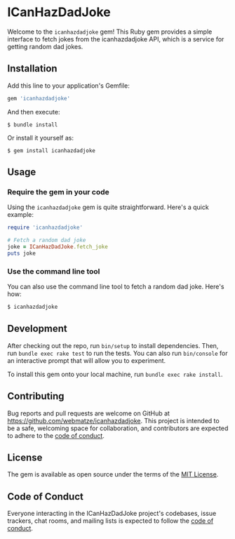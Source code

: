 # ICanHazDadJoke

Welcome to the `icanhazdadjoke` gem! This Ruby gem provides a simple interface to fetch jokes from the icanhazdadjoke API, which is a service for getting random dad jokes.

## Installation

Add this line to your application's Gemfile:

```ruby
gem 'icanhazdadjoke'
```

And then execute:

    $ bundle install

Or install it yourself as:

    $ gem install icanhazdadjoke

## Usage

### Require the gem in your code

Using the `icanhazdadjoke` gem is quite straightforward. Here's a quick example:

```ruby
require 'icanhazdadjoke'

# Fetch a random dad joke
joke = ICanHazDadJoke.fetch_joke
puts joke
```

### Use the command line tool

You can also use the command line tool to fetch a random dad joke. Here's how:

```bash
$ icanhazdadjoke
```

## Development

After checking out the repo, run `bin/setup` to install dependencies. Then, run `bundle exec rake test` to run the tests. You can also run `bin/console` for an interactive prompt that will allow you to experiment.

To install this gem onto your local machine, run `bundle exec rake install`.

## Contributing

Bug reports and pull requests are welcome on GitHub at https://github.com/webmatze/icanhazdadjoke. This project is intended to be a safe, welcoming space for collaboration, and contributors are expected to adhere to the [code of conduct](https://github.com/webmatze/icanhazdadjoke/blob/main/CODE-OF-CONDUCT.md).

## License

The gem is available as open source under the terms of the [MIT License](https://opensource.org/licenses/MIT).

## Code of Conduct

Everyone interacting in the ICanHazDadJoke project's codebases, issue trackers, chat rooms, and mailing lists is expected to follow the [code of conduct](https://github.com/webmatze/icanhazdadjoke/blob/main/CODE-OF-CONDUCT.md).

